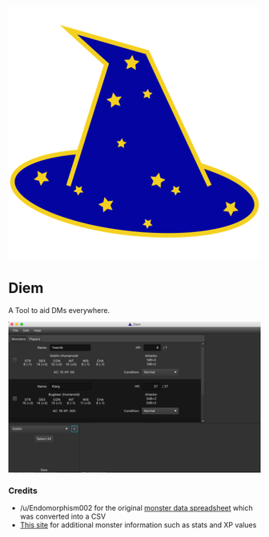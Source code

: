 ![Icon](src/main/resources/images/Icon.png)

# Diem
A Tool to aid DMs everywhere.

![Screenshot](images/Example.png)

### Credits
* /u/Endomorphism002 for the original [monster data spreadsheet](https://www.reddit.com/r/DnD/comments/3dfose/5e_monster_manual_spreadsheet/) which was converted into a CSV
* [This site](http://miroz.com.hr/random/monsters.html) for additional monster information such as stats and XP values